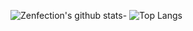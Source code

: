 ![Zenfection's github stats](https://github-readme-stats.vercel.app/api?username=thanson198&show_icons=true&theme=tokyonight)- ![Top Langs](https://github-readme-stats.vercel.app/api/top-langs/?username=Zenfection1412&show_icons=true&theme=tokyonight)
